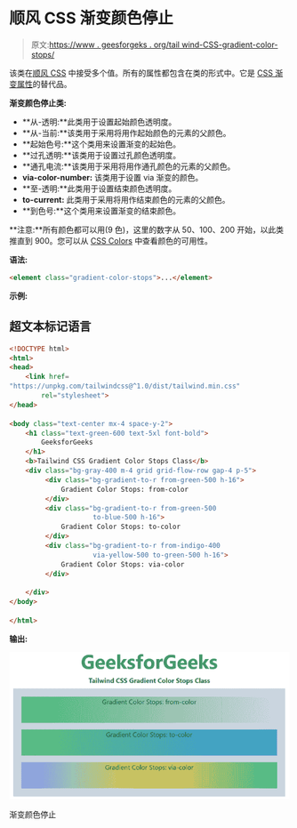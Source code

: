 # 顺风 CSS 渐变颜色停止

> 原文:[https://www . geesforgeks . org/tail wind-CSS-gradient-color-stops/](https://www.geeksforgeeks.org/tailwind-css-gradient-color-stops/)

该类在[顺风 CSS](https://www.geeksforgeeks.org/css-tailwind-introduction/) 中接受多个值。所有的属性都包含在类的形式中。它是 [CSS 渐变属性](https://www.geeksforgeeks.org/css-gradients/)的替代品。

**渐变颜色停止类:**

*   **从-透明:**此类用于设置起始颜色透明度。
*   **从-当前:**该类用于采用将用作起始颜色的元素的父颜色。
*   **起始色号:**这个类用来设置渐变的起始色。
*   **过孔透明:**该类用于设置过孔颜色透明度。
*   **通孔电流:**该类用于采用将用作通孔颜色的元素的父颜色。
*   **via-color-number:** 该类用于设置 via 渐变的颜色。
*   **至-透明:**此类用于设置结束颜色透明度。
*   **to-current:** 此类用于采用将用作结束颜色的元素的父颜色。
*   **到色号:**这个类用来设置渐变的结束颜色。

**注意:**所有颜色都可以用(9 色)，这里的数字从 50、100、200 开始，以此类推直到 900。您可以从 [CSS Colors](https://www.geeksforgeeks.org/css-colors/) 中查看颜色的可用性。

**语法:**

```html
<element class="gradient-color-stops">...</element>
```

**示例:**

## 超文本标记语言

```html
<!DOCTYPE html>
<html>
<head>
    <link href=
"https://unpkg.com/tailwindcss@^1.0/dist/tailwind.min.css"
        rel="stylesheet">
</head>

<body class="text-center mx-4 space-y-2">
    <h1 class="text-green-600 text-5xl font-bold">
        GeeksforGeeks
    </h1>
    <b>Tailwind CSS Gradient Color Stops Class</b>
    <div class="bg-gray-400 m-4 grid grid-flow-row gap-4 p-5">
         <div class="bg-gradient-to-r from-green-500 h-16">
             Gradient Color Stops: from-color
         </div>
         <div class="bg-gradient-to-r from-green-500
                     to-blue-500 h-16">
             Gradient Color Stops: to-color
         </div>
         <div class="bg-gradient-to-r from-indigo-400
                     via-yellow-500 to-green-500 h-16">
             Gradient Color Stops: via-color
         </div>

    </div>
</body>

</html>
```

**输出:**

![](img/80b60e87208d335fa23ad545b33fe2af.png)

渐变颜色停止